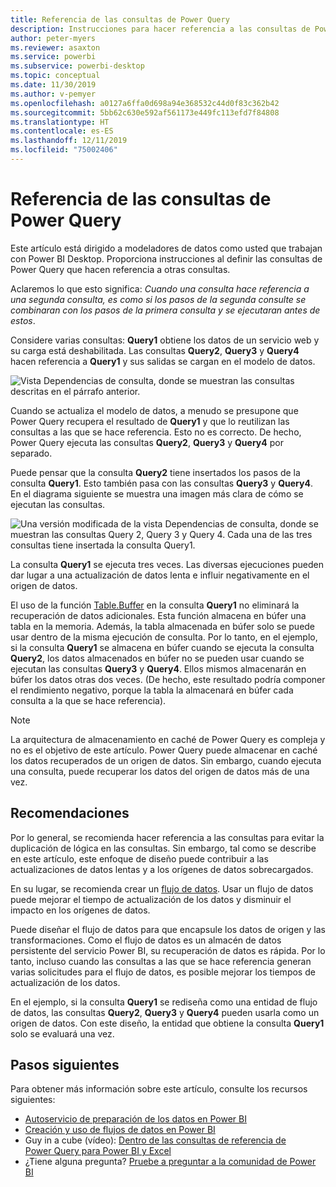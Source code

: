 ```yaml
---
title: Referencia de las consultas de Power Query
description: Instrucciones para hacer referencia a las consultas de Power Query.
author: peter-myers
ms.reviewer: asaxton
ms.service: powerbi
ms.subservice: powerbi-desktop
ms.topic: conceptual
ms.date: 11/30/2019
ms.author: v-pemyer
ms.openlocfilehash: a0127a6ffa0d698a94e368532c44d0f83c362b42
ms.sourcegitcommit: 5bb62c630e592af561173e449fc113efd7f84808
ms.translationtype: HT
ms.contentlocale: es-ES
ms.lasthandoff: 12/11/2019
ms.locfileid: "75002406"
---
```

# <a name="referencing-power-query-queries"></a>Referencia de las consultas de Power Query

Este artículo está dirigido a modeladores de datos como usted que trabajan con Power BI Desktop. Proporciona instrucciones al definir las consultas de Power Query que hacen referencia a otras consultas.

Aclaremos lo que esto significa: _Cuando una consulta hace referencia a una segunda consulta, es como si los pasos de la segunda consulte se combinaran con los pasos de la primera consulta y se ejecutaran antes de estos_.

Considere varias consultas: **Query1** obtiene los datos de un servicio web y su carga está deshabilitada. Las consultas **Query2**, **Query3** y **Query4** hacen referencia a **Query1** y sus salidas se cargan en el modelo de datos.

![Vista Dependencias de consulta, donde se muestran las consultas descritas en el párrafo anterior.](media/power-query-referenced-queries/query-dependencies-web-service.png)

Cuando se actualiza el modelo de datos, a menudo se presupone que Power Query recupera el resultado de **Query1** y que lo reutilizan las consultas a las que se hace referencia. Esto no es correcto. De hecho, Power Query ejecuta las consultas **Query2**, **Query3** y **Query4** por separado.

Puede pensar que la consulta **Query2** tiene insertados los pasos de la consulta **Query1**. Esto también pasa con las consultas **Query3** y **Query4**. En el diagrama siguiente se muestra una imagen más clara de cómo se ejecutan las consultas.

![Una versión modificada de la vista Dependencias de consulta, donde se muestran las consultas Query 2, Query 3 y Query 4. Cada una de las tres consultas tiene insertada la consulta Query1.](media/power-query-referenced-queries/query-dependencies-web-service-concept.png)

La consulta **Query1** se ejecuta tres veces. Las diversas ejecuciones pueden dar lugar a una actualización de datos lenta e influir negativamente en el origen de datos.

El uso de la función [Table.Buffer](/powerquery-m/table-buffer) en la consulta **Query1** no eliminará la recuperación de datos adicionales. Esta función almacena en búfer una tabla en la memoria. Además, la tabla almacenada en búfer solo se puede usar dentro de la misma ejecución de consulta. Por lo tanto, en el ejemplo, si la consulta **Query1** se almacena en búfer cuando se ejecuta la consulta **Query2**, los datos almacenados en búfer no se pueden usar cuando se ejecutan las consultas **Query3** y **Query4**. Ellos mismos almacenarán en búfer los datos otras dos veces. (De hecho, este resultado podría componer el rendimiento negativo, porque la tabla la almacenará en búfer cada consulta a la que se hace referencia).

> [!NOTE]
> La arquitectura de almacenamiento en caché de Power Query es compleja y no es el objetivo de este artículo. Power Query puede almacenar en caché los datos recuperados de un origen de datos. Sin embargo, cuando ejecuta una consulta, puede recuperar los datos del origen de datos más de una vez.

## <a name="recommendations"></a>Recomendaciones

Por lo general, se recomienda hacer referencia a las consultas para evitar la duplicación de lógica en las consultas. Sin embargo, tal como se describe en este artículo, este enfoque de diseño puede contribuir a las actualizaciones de datos lentas y a los orígenes de datos sobrecargados.

En su lugar, se recomienda crear un [flujo de datos](../service-dataflows-overview.md). Usar un flujo de datos puede mejorar el tiempo de actualización de los datos y disminuir el impacto en los orígenes de datos.

Puede diseñar el flujo de datos para que encapsule los datos de origen y las transformaciones. Como el flujo de datos es un almacén de datos persistente del servicio Power BI, su recuperación de datos es rápida. Por lo tanto, incluso cuando las consultas a las que se hace referencia generan varias solicitudes para el flujo de datos, es posible mejorar los tiempos de actualización de los datos.

En el ejemplo, si la consulta **Query1** se rediseña como una entidad de flujo de datos, las consultas **Query2**, **Query3** y **Query4** pueden usarla como un origen de datos. Con este diseño, la entidad que obtiene la consulta **Query1** solo se evaluará una vez.

## <a name="next-steps"></a>Pasos siguientes

Para obtener más información sobre este artículo, consulte los recursos siguientes:

- [Autoservicio de preparación de los datos en Power BI](../service-dataflows-overview.md)
- [Creación y uso de flujos de datos en Power BI](../service-dataflows-create-use.md)
- Guy in a cube (vídeo): [Dentro de las consultas de referencia de Power Query para Power BI y Excel](https://www.youtube.com/watch?v=3uKNNZqBIkg)
- ¿Tiene alguna pregunta? [Pruebe a preguntar a la comunidad de Power BI](https://community.powerbi.com/)

